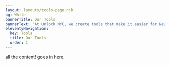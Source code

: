 ```yaml
---
layout: layouts/tools-page.njk
bg: White
bannerTitle: Our Tools
bannerText: "At Unlock NYC, we create tools that make it easier for New Yorkers with housing vouchers (like CityFHEPS, Section 8, HASA, and more) to keep a paper trail of your housing search, get justice after you’re treated unfairly, and make the voucher system work better for everyone."
eleventyNavigation:
  key: Tools
  title: Our Tools
  order: 1
---
```


all the content! goes in here. 